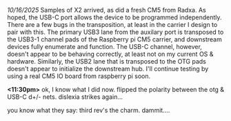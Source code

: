 *10/16/2025*
Samples of X2 arrived, as did a fresh CM5 from Radxa.
As hoped, the USB-C port allows the device to be programmed independently.
There are a few bugs in the transposition, at least in the carrier I design to pair with this.
The primary USB3 lane from the auxilary port is transposed to the USB3-1 channel pads of the Raspberry pi CM5 carrier, and downstream devices fully enumerate and function.
The USB-C channel, however, doesn't appear to be behaving correctly, at least not on my current OS & hardware.
Similarly, the USB2 lane that is transposed to the OTG pads doesn't appear to initialize the downstream hub.
I'll continue testing by using a real CM5 IO board from raspberry pi soon.

**<11:30pm>**
ok, I know what I did now. flipped the polarity between the otg & USB-C d+/- nets. dislexia strikes again...

you know what they say: third rev's the charm. dammit....